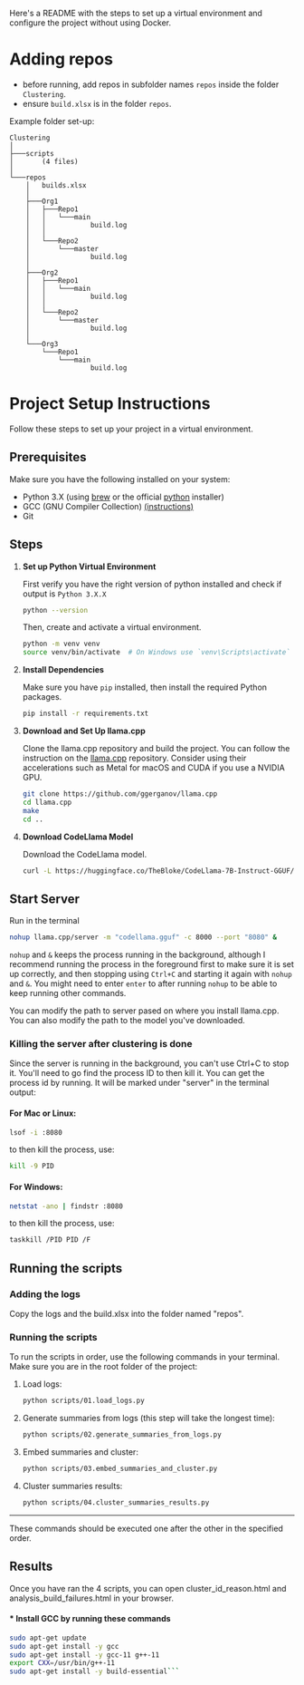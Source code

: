 Here's a README with the steps to set up a virtual environment and configure the project without using Docker.

# Adding repos

* before running, add repos in subfolder names `repos` inside the folder `Clustering`.
* ensure `build.xlsx` is in the folder `repos`.

Example folder set-up:
```
Clustering
│
├───scripts
│       (4 files)
│
└───repos
    │   builds.xlsx
    │
    ├───Org1
    │   ├───Repo1
    │   │   └───main
    │   │           build.log
    │   │
    │   └───Repo2
    │       └───master
    │               build.log
    │
    ├───Org2
    │   ├───Repo1
    │   │   └───main
    │   │           build.log
    │   │
    │   └───Repo2
    │       └───master
    │               build.log
    │
    └───Org3
        └───Repo1
            └───main
                    build.log
```

# Project Setup Instructions

Follow these steps to set up your project in a virtual environment.

## Prerequisites

Make sure you have the following installed on your system:

- Python 3.X (using [brew](https://docs.brew.sh/Homebrew-and-Python) or the official [python](https://www.python.org/downloads/) installer)
- GCC (GNU Compiler Collection) [(instructions)](#-install-gcc-by-running-these-commands)
- Git

## Steps

1. **Set up Python Virtual Environment**
   
   First verify you have the right version of python installed and check if output is `Python 3.X.X`

   ```bash
   python --version
   ```
   

   Then, create and activate a virtual environment.

   ```bash
   python -m venv venv
   source venv/bin/activate  # On Windows use `venv\Scripts\activate`
   ```

2. **Install Dependencies**

   Make sure you have `pip` installed, then install the required Python packages.

   ```bash
   pip install -r requirements.txt
   ```

3. **Download and Set Up llama.cpp**

   Clone the llama.cpp repository and build the project. You can follow the instruction on the [llama.cpp](https://github.com/ggerganov/llama.cpp) repository. Consider using their accelerations such as Metal for macOS and CUDA if you use a NVIDIA GPU.

   ```bash
   git clone https://github.com/ggerganov/llama.cpp
   cd llama.cpp
   make
   cd ..
   ```


6. **Download CodeLlama Model**

   Download the CodeLlama model.

   ```bash
   curl -L https://huggingface.co/TheBloke/CodeLlama-7B-Instruct-GGUF/resolve/main/codellama-7b-instruct.Q4_K_M.gguf?download=true --output codellama.gguf
   ```


## Start Server


Run in the terminal 
```bash
nohup llama.cpp/server -m "codellama.gguf" -c 8000 --port "8080" &
```
`nohup` and `&` keeps the process running in the background, although I recommend running the process in the foreground first to make sure it is set up correctly, and then stopping using `Ctrl+C` and starting it again with `nohup` and `&`. You might need to enter `enter` to after running `nohup` to be able to keep running other commands.

You can modify the path to server pased on where you install llama.cpp. You can also modify the path to the model you've downloaded.

### Killing the server after clustering is done

Since the server is running in the background, you can't use Ctrl+C to stop it. You'll need to go find the process ID to then kill it. 
You can get the process id by running. It will be marked under "server" in the terminal output:

#### For Mac or Linux:
```bash
lsof -i :8080
```

to then kill the process, use: 
```bash
kill -9 PID
```

#### For Windows:
```bash
netstat -ano | findstr :8080
```
to then kill the process, use:
```bash 
taskkill /PID PID /F
```


## Running the scripts

### Adding the logs

Copy the logs and the build.xlsx into the folder named "repos".

### Running the scripts

To run the scripts in order, use the following commands in your terminal. Make sure you are in the root folder of the project:

1. Load logs:
    ```bash
    python scripts/01.load_logs.py
    ```

2. Generate summaries from logs (this step will take the longest time):
    ```bash
    python scripts/02.generate_summaries_from_logs.py
    ```

3. Embed summaries and cluster:
    ```bash
    python scripts/03.embed_summaries_and_cluster.py
    ```

4. Cluster summaries results:
    ```bash
    python scripts/04.cluster_summaries_results.py
    ```

---

These commands should be executed one after the other in the specified order.


## Results

Once you have ran the 4 scripts, you can open cluster_id_reason.html and analysis_build_failures.html in your browser.



#### * Install GCC by running these commands

```bash
sudo apt-get update
sudo apt-get install -y gcc
sudo apt-get install -y gcc-11 g++-11
export CXX=/usr/bin/g++-11
sudo apt-get install -y build-essential```